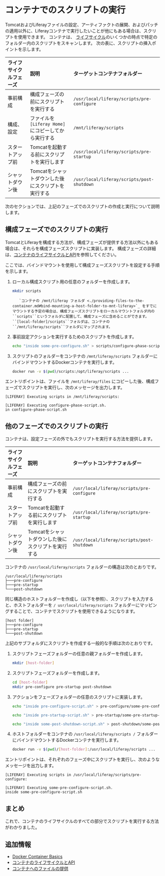 # コンテナでのスクリプトの実行

TomcatおよびLiferayファイルの設定、アーティファクトの展開、およびパッチの適用以外に、Liferayコンテナで実行したいことが他にもある場合は、スクリプトを使用できます。 コンテナは、 [ライフサイクル](./container-lifecycle-and-api.md)のいくつかの時点で特定のフォルダー内のスクリプトをスキャンします。 次の表に、スクリプトの挿入ポイントを示します。

| ライフサイクルフェーズ | 説明                                 | ターゲットコンテナフォルダー                             |
|:----------- |:---------------------------------- |:------------------------------------------ |
| 事前構成        | 構成フェーズの前にスクリプトを実行する                | `/usr/local/liferay/scripts/pre-configure` |
| 構成、設定       | ファイルを `[Liferay Home]`にコピーしてから実行する | `/mnt/liferay/scripts`                     |
| スタートアップ前    | Tomcatを起動する前にスクリプトを実行します           | `/usr/local/liferay/scripts/pre-startup`   |
| シャットダウン後    | Tomcatをシャットダウンした後にスクリプトを実行する       | `/usr/local/liferay/scripts/post-shutdown` |

次のセクションでは、上記のフェーズでのスクリプトの作成と実行について説明します。

## 構成フェーズでのスクリプトの実行

TomcatとLiferayを構成する方法が、構成フェーズが提供する方法以外にもある場合は、それらを構成フェーズスクリプトに実装します。 構成フェーズの詳細は、[コンテナのライフサイクルとAPI](./container-lifecycle-and-api.md#lifecycle)を参照してください。

ここでは、バインドマウントを使用して構成フェーズスクリプトを設定する手順を示します。

1.  ローカル構成スクリプト用の任意のフォルダーを作成します。

    ``` bash
    mkdir scripts
    ```

    ``` tip::
       `コンテナの /mnt/liferay フォルダ <./providing-files-to-the-container.md#bind-mounting-a-host-folder-to-mnt-liferay>`_ をすでにマウントする予定の場合は、構成フェーズスクリプトをローカルマウントフォルダ内の``scripts``というフォルダに配置して、構成フェーズに含めることができます。 ``[local-folder]/scripts``フォルダは、コンテナの``/mnt/liferay/scripts``フォルダにマップされます。
    ```

2.  事前設定アクションを実行するためのスクリプトを作成します。

    ``` bash
    echo "inside some-pre-configure.sh" > scripts/configure-phase-script.sh
    ```

3.  スクリプトのフォルダーをコンテナの `/mnt/liferay/scripts` フォルダーにバインドマウントするDockerコンテナを実行します。

    ``` bash
    docker run -v $(pwd)/scripts:/opt/liferay/scripts ...
    ```

エントリポイントは、ファイルを `/mnt/liferay/files` にコピーした後、構成フェーズでスクリプトを実行し、次のメッセージを出力します。

``` messages
[LIFERAY] Executing scripts in /mnt/liferay/scripts:

[LIFERAY] Executing configure-phase-script.sh.
in configure-phase-script.sh
```

## 他のフェーズでのスクリプトの実行

コンテナは、設定フェーズの外でもスクリプトを実行する方法を提供します。

| ライフサイクルフェーズ | 説明                           | ターゲットコンテナフォルダー                             |
|:----------- |:---------------------------- |:------------------------------------------ |
| 事前構成        | 構成フェーズの前にスクリプトを実行する          | `/usr/local/liferay/scripts/pre-configure` |
| スタートアップ前    | Tomcatを起動する前にスクリプトを実行します     | `/usr/local/liferay/scripts/pre-startup`   |
| シャットダウン後    | Tomcatをシャットダウンした後にスクリプトを実行する | `/usr/local/liferay/scripts/post-shutdown` |

コンテナの `/usr/local/liferay/scripts` フォルダーの構造は次のとおりです。

    /usr/local/liferay/scripts
    ├───pre-configure
    ├───pre-startup
    └───post-shutdown

同じ構造のホストフォルダーを作成し（以下を参照）、スクリプトを入力すると、ホストフォルダーを `/ usr/local/liferay/scripts` フォルダーにマッピングすることで、コンテナでスクリプトを使用できるようになります。

    [host folder]
    ├───pre-configure
    ├───pre-startup
    └───post-shutdown

上記のサブフォルダにスクリプトを作成する一般的な手順は次のとおりです。

1.  スクリプトフェーズフォルダーの任意の親フォルダーを作成します。

    ``` bash
    mkdir [host-folder]
    ```

2.  スクリプトフェーズフォルダーを作成します。

    ``` bash
    cd [host-folder]
    mkdir pre-configure pre-startup post-shutdown
    ```

3.  アクションをフェーズフォルダーの任意のスクリプトに実装します。

    ``` bash
    echo "inside pre-configure-script.sh" > pre-configure/some-pre-configure-script.sh
    ```

    ``` bash
    echo "inside pre-startup-script.sh" > pre-startup/some-pre-startup-script.sh
    ```

    ``` bash
    echo "inside some-post-shutdown-script.sh" > post-shutdown/some-post-shutdown-script.sh
    ```

4.  ホストフォルダーをコンテナの `/usr/local/liferay/scripts /` フォルダーにバインドマウントするDockerコンテナを実行します。

    ``` bash
    docker run -v $(pwd)/[host-folder]:/usr/local/liferay/scripts ...
    ```

エントリポイントは、それぞれのフェーズ中にスクリプトを実行し、次のようなメッセージを出力します。

``` messages
[LIFERAY] Executing scripts in /usr/local/liferay/scripts/pre-configure:

[LIFERAY] Executing some-pre-configure-script.sh.
inside some-pre-configure-script.sh
```

## まとめ

これで、コンテナのライフサイクルのすべての部分でスクリプトを実行する方法がわかりました。

## 追加情報

  - [Docker Container Basics](./docker-container-basics.md)
  - [コンテナのライフサイクルとAPI](./container-lifecycle-and-api.md)
  - [コンテナへのファイルの提供](./providing-files-to-the-container.md)
